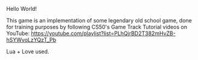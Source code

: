 Hello World!

This game is an implementation of some legendary old school game, 
done for training purposes by following CS50's Game Track Tutorial
videos on YouTube: https://youtube.com/playlist?list=PLhQjrBD2T382mHvZB-hSYWvoLzYQzT_Pb

Lua + Love used.